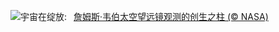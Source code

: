 ![](https://www.bing.com/th?id=OHR.WebbPillars_ZH-CN9054137596_UHD.jpg&w=1000)宇宙在绽放:&nbsp;&ensp;[‌詹姆斯·韦伯太空望远镜观测的创生之柱 (© NASA)](https://www.bing.com/th?id=OHR.WebbPillars_ZH-CN9054137596_UHD.jpg)
<br><br/>
